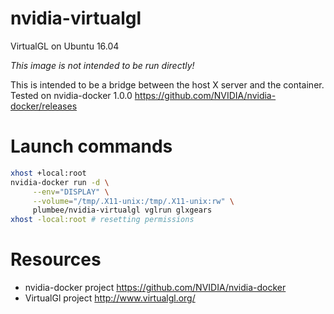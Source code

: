 # nvidia-virtualgl
VirtualGL on Ubuntu 16.04

*This image is not intended to be run directly!*

This is intended to be a bridge between the host X server and the container.
Tested on nvidia-docker 1.0.0 https://github.com/NVIDIA/nvidia-docker/releases

# Launch commands
```bash
xhost +local:root
nvidia-docker run -d \
     --env="DISPLAY" \
     --volume="/tmp/.X11-unix:/tmp/.X11-unix:rw" \
     plumbee/nvidia-virtualgl vglrun glxgears
xhost -local:root # resetting permissions
```

# Resources
- nvidia-docker project https://github.com/NVIDIA/nvidia-docker
- VirtualGl project http://www.virtualgl.org/
